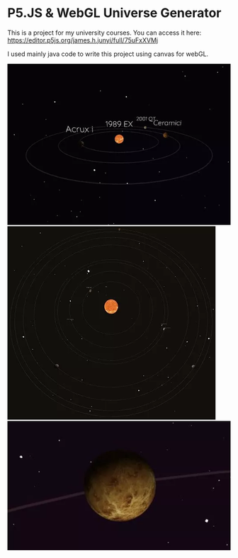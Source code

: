 # P5.JS & WebGL Universe Generator

This is a project for my university courses.
You can access it here:
https://editor.p5js.org/james.h.junyi/full/75uFxXVMj

I used mainly java code to write this project using canvas for webGL.

![Image](https://github.com/UxxHans/Rainbow-Cats-Universe-Generator/blob/main/Pictures/1.webp)
![Image](https://github.com/UxxHans/Rainbow-Cats-Universe-Generator/blob/main/Pictures/2.webp)
![Image](https://github.com/UxxHans/Rainbow-Cats-Universe-Generator/blob/main/Pictures/3.webp)
